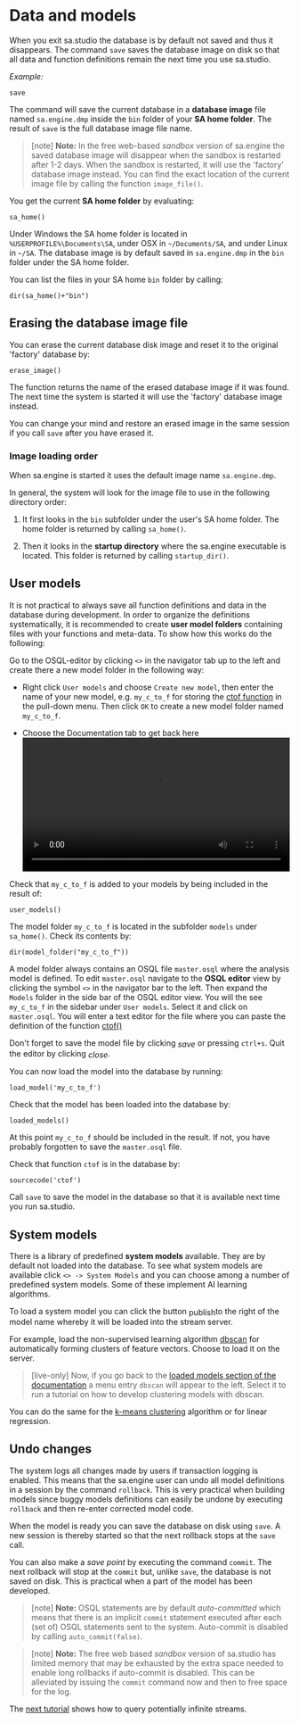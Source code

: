 # Data and models

When you exit sa.studio the database is by default not saved and thus
it disappears. The command `save` saves the database image on
disk so that all data and function definitions remain the next time
you use sa.studio.

*Example:*

```LIVE
save
```

The command will save the current database in a **database image**
file named `sa.engine.dmp` inside the `bin` folder of your **SA home
folder**. The result of `save` is the full database image file name.

> [note] **Note:** In the free web-based *sandbox* version of
sa.engine the saved database image will disappear when the sandbox is
restarted after 1-2 days. When the sandbox is restarted, it will use
the 'factory' database image instead.  You can find the exact location
of the current image file by calling the function `image_file()`.

You get the current **SA home folder** by evaluating:

```LIVE
sa_home()
```

Under Windows the SA home folder is located in
`%USERPROFILE%\Documents\SA`, under OSX in `~/Documents/SA`, and under
Linux in `~/SA`. The database image is by default saved in
`sa.engine.dmp` in the `bin` folder under the SA home folder.

You can list the files in your SA home `bin` folder by calling:

```LIVE
dir(sa_home()+"bin")
```

## Erasing the database image file

You can erase the current database disk image and reset it to the original
'factory' database by:

```LIVE
erase_image()
```

The function returns the name of the erased database image if it was
found. The next time the system is started it will use the 'factory'
database image instead.

You can change your mind and restore an erased image in the same
session if you call `save` after you have erased it.

### Image loading order

When sa.engine is started it uses the default image name
`sa.engine.dmp`.

In general, the system will look for the image file to use in the
following directory order:

1. It first looks in the `bin` subfolder under the user's SA home
   folder. The home folder is returned by calling
   `sa_home()`.

2. Then it looks in the **startup directory** where the sa.engine
   executable is located. This folder is returned by calling
   `startup_dir()`.

## User models

It is not practical to always save all function definitions and data
in the database during development. In order to organize the
definitions systematically, it is recommended to create **user model
folders** containing files with your functions and meta-data. To show
how this works do the following:

Go to the OSQL-editor by clicking `<>` in the navigator
tab up to the left and create there a new model folder in the
following way:

- Right click `User models` and choose `Create new model`, then enter
the name of your new model, e.g. `my_c_to_f` for storing the [ctof
function](/docs/md/tutorial/basic-functions.md#derived-functions)
in the pull-down menu. Then click `OK` to create a new model folder
named `my_c_to_f`.

- Choose the Documentation tab to get back here
 <video style="width: 100%"  controls> <source
src="https://s3.eu-north-1.amazonaws.com/assets.streamanalyze.com/tutorial/create_model2.webm"
type="video/webm"> Your browser does not support the video tag.
</video>

Check that `my_c_to_f` is added to your models by being included in the
result of:

```LIVE
user_models()
```

The model folder `my_c_to_f` is located in the subfolder `models`
under `sa_home()`. Check its contents by:

```LIVE
dir(model_folder("my_c_to_f"))
```

A model folder always contains an OSQL file `master.osql` where the
analysis model is defined. To edit `master.osql` navigate to the
**OSQL editor** view by clicking the symbol `<>` in the navigator bar
to the left. Then expand the `Models` folder in the side bar of the
OSQL editor view.  You will the see `my_c_to_f` in the sidebar under
`User models`. Select it and click on `master.osql`. You will enter a
text editor for the file where you can paste the definition of the
function [ctof()](/docs/md/tutorial/basic-functions.md#derived-functions)

Don't forget to save the model file by clicking <i class="material-icons" style="vertical-align: middle">save</i> or pressing `ctrl+s`. Quit the
editor by clicking <i class="material-icons" style="vertical-align: middle">close</i>.

You can now load the model into the database by running:

```LIVE
load_model('my_c_to_f')
```

Check that the model has been loaded into the database by:

```LIVE
loaded_models()
```

At this point `my_c_to_f` should be included in the result. If not, you
have probably forgotten to save the `master.osql` file.

Check that function `ctof` is in the database by:

```LIVE
sourcecode('ctof')
```

Call `save` to save the model in the database so that it is
available next time you run sa.studio.

## System models

There is a library of predefined **system models** available. They are
by default not loaded into the database. To see what system
models are available click `<> -> System Models` and you can choose
among a number of predefined system models. Some of these implement AI
learning algorithms.

To load a system model you can click the button <span class="material-icons" style="vertical-align: middle;">publish</span>to the right of the model
name whereby it will be loaded into the stream server.

For example, load the non-supervised learning algorithm
[dbscan](https://en.wikipedia.org/wiki/DBSCAN) for automatically
forming clusters of feature vectors. Choose to load it on the
server.

> [live-only] Now, if you go back to the [loaded models section of the
> documentation](/docs/systemmd/dbscan/docs) a menu entry `dbscan` will appear 
> to the left. Select it to run a tutorial on how to develop clustering models
> with dbscan.

You can do the same for the [k-means
clustering](https://en.wikipedia.org/wiki/K-means_clustering)
algorithm or for linear regression.

<a name="transactions"></a>

## Undo changes

The system logs all changes made by users if transaction logging is
enabled. This means that the sa.engine user can undo all model
definitions in a session by the command `rollback`. This is very
practical when building models since buggy models definitions can
easily be undone by executing `rollback` and then re-enter corrected
model code.

When the model is ready you can save the database on disk using
`save`. A new session is thereby started so that the next
rollback stops at the `save` call.

You can also make a *save point* by executing the command
`commit`. The next rollback will stop at the `commit` but, unlike
`save`, the database is not saved on disk. This is practical
when a part of the model has been developed.

> [note] **Note:** OSQL statements are by default *auto-committed*
  which means that there is an implicit `commit` statement executed
  after each (set of) OSQL statements sent to the system. Auto-commit
  is disabled by calling `auto_commit(false)`.

> [note] **Note:** The free web based *sandbox* version of sa.studio
has limited memory that may be exhausted by the extra space needed to
enable long rollbacks if auto-commit is disabled. This can be
alleviated by issuing the `commit` command now and then to free space
for the log.

The [next tutorial](/docs/md/tutorial/streams.md) shows how to query
potentially infinite streams.